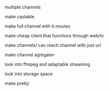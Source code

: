 multiple channels

make castable

make full channel with b movies

make cheap client that functions through webrtc

make channels/ can reach channel with just url

make channel agregator

look into ffmpeg and adaptable streaming

look into storage space

make pretty

